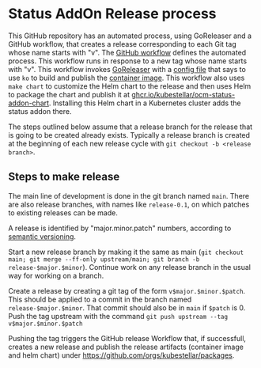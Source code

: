 # Status AddOn Release process 

This GitHub repository has an automated process, using GoReleaser and a GitHub workflow,
that creates a release corresponding to each Git tag whose name starts with "v".
The [GitHub workflow](../.github/workflows/goreleaser.yml) defines the automated process. 
This workflow runs in response to a new tag whose name starts with "v". This workflow 
invokes [GoReleaser](https://goreleaser.com) with a [config file](../.goreleaser.yaml) that says to use `ko` to 
build and publish the [container image](https://github.com/kubestellar/ocm-status-addon/pkgs/container/ocm-status-addon). 
This workflow also uses `make chart` to customize the Helm chart to the release and 
then uses Helm to package the chart and publish it at [ghcr.io/kubestellar/ocm-status-addon-chart](https://github.com/kubestellar/ocm-status-addon/pkgs/container/ocm-status-addon-chart). Installing this Helm chart 
in a Kubernetes cluster adds the status addon there.

The steps outlined below assume that a release branch for the release that is going to be
created already exists. Typically a release branch is created at the beginning of each
new release cycle with `git checkout -b <release branch>`.

## Steps to make release

The main line of development is done in the git branch named `main`. There are also release 
branches, with names like `release-0.1`, on which patches to existing releases can be made.

A release is identified by "major.minor.patch" numbers, according to [semantic versioning](https://semver.org).

Start a new release branch by making it the same as main 
(`git checkout main; git merge --ff-only upstream/main; git branch -b release-$major.$minor`). 
Continue work on any release branch in the usual way for working on a branch.

Create a release by creating a git tag of the form `v$major.$minor.$patch`. This should 
be applied to a commit in the branch named `release-$major.$minor`. That commit should also 
be in `main` if `$patch` is 0. Push the tag upstream with the command `git push upstream --tag v$major.$minor.$patch`

Pushing the tag triggers the GitHub release Workflow that, if successfull, creates  a new release 
and publish the release artifacts (container image and helm chart) under https://github.com/orgs/kubestellar/packages.